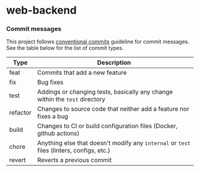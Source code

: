 # web-backend

### Commit messages

This project follows [conventional commits](https://www.conventionalcommits.org/en/v1.0.0/) guideline for commit messages. See the table below for the list of commit types.

| Type     | Description                                                                               |
| -------- | ----------------------------------------------------------------------------------------- |
| feat     | Commits that add a new feature                                                            |
| fix      | Bug fixes                                                                                 |
| test     | Addings or changing tests, basically any change within the `test` directory               |
| refactor | Changes to source code that neither add a feature nor fixes a bug                         |
| build    | Changes to CI or build configuration files (Docker, github actions)                       |
| chore    | Anything else that doesn't modify any `internal` or `test` files (linters, configs, etc.) |
| revert   | Reverts a previous commit                                                                 |
